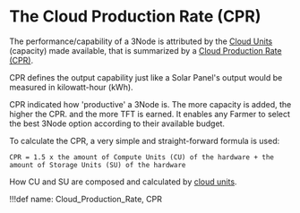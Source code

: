# The Cloud Production Rate (CPR)

The performance/capability of a 3Node is attributed by the [Cloud Units](cloud_units) (capacity) made available, that is summarized by a [Cloud Production Rate (CPR)](cloud_production_rate). 

CPR defines the output capability just like a Solar Panel's output would be measured in kilowatt-hour (kWh).

CPR indicated how 'productive' a 3Node is. The more capacity is added, the higher the CPR. and the more TFT is earned. It enables any Farmer to select the best 3Node option according to their available budget. 

To calculate the CPR, a very simple and straight-forward formula is used:

```
CPR = 1.5 x the amount of Compute Units (CU) of the hardware + the amount of Storage Units (SU) of the hardware
```

How CU and SU are composed and calculated by [cloud units](cloud_units).

!!!def name: Cloud_Production_Rate, CPR